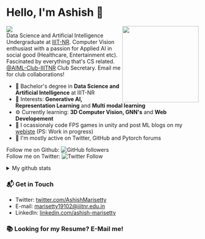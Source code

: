 # Hello, I'm Ashish 👋
<img align='right' src='https://media.giphy.com/media/bcKmIWkUMCjVm/giphy.gif' width='200"'>

[![](https://komarev.com/ghpvc/?username=ashish013&color=orange&label=Visitors)](https://github.com/antonkomarev/github-profile-views-counter)  
Data Science and Artificial Intelligence Undergraduate at [IIIT-NR](https://www.iiitnr.ac.in/). Computer Vision enthusiast with a passion for Applied AI in social good (Healthcare, Entertainment etc). Fascinated by everything that's CS related. [@AIML-Club-IIITNR](https://github.com/AIML-Club-IIITNR) Club Secretary. Email me for club collaborations!

- 🔭 Bachelor's degree in **Data Science and Artificial Intelligence** at IIIT-NR
- 🌱 Interests: **Generative AI, Representation Learning** and **Multi modal learning**
- ⚙️ Currently learning: **3D Computer Vision, GNN's** and **Web Developement**
- 👯 I ocassionaly code FPS games in unity and post ML blogs on my [webiste](https://ashish013.github.io/) (PS: Work in progress)
- 💬 I'm mostly active on Twitter, GitHub and Pytorch forums

Follow me on Github: ![GitHub followers](https://img.shields.io/github/followers/Ashish013?label=Follow&style=social)  
Follow me on Twitter: ![Twitter Follow](https://img.shields.io/twitter/follow/AshishMarisetty?label=Follow&style=social)  

<details>
  <summary>My github stats</summary>
  &nbsp;&nbsp;&nbsp;&nbsp;<img src="https://github-readme-stats.vercel.app/api?username=Ashish013">
</details>  


### 📬 Get in Touch

- Twitter: [twitter.com/AshishMarisetty](https://twitter.com/AshishMarisetty)
- E-mail: marisetty19102@iiitnr.edu.in
- LinkedIn: [linkedin.com/ashish-marisetty](https://www.linkedin.com/in/ashish-marisetty-72136b191/)

### 📚 Looking for my Resume? E-Mail me!
<!--- ![Ashish Marisetty's github stats](https://github-readme-stats.vercel.app/api?username=Ashish013&show_icons=true&hide_border=true) ---> 
